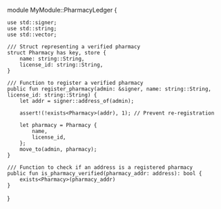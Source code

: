 module MyModule::PharmacyLedger {

    use std::signer;
    use std::string;
    use std::vector;

    /// Struct representing a verified pharmacy
    struct Pharmacy has key, store {
        name: string::String,
        license_id: string::String,
    }

    /// Function to register a verified pharmacy
    public fun register_pharmacy(admin: &signer, name: string::String, license_id: string::String) {
        let addr = signer::address_of(admin);

        assert!(!exists<Pharmacy>(addr), 1); // Prevent re-registration

        let pharmacy = Pharmacy {
            name,
            license_id,
        };
        move_to(admin, pharmacy);
    }

    /// Function to check if an address is a registered pharmacy
    public fun is_pharmacy_verified(pharmacy_addr: address): bool {
        exists<Pharmacy>(pharmacy_addr)
    }
}
